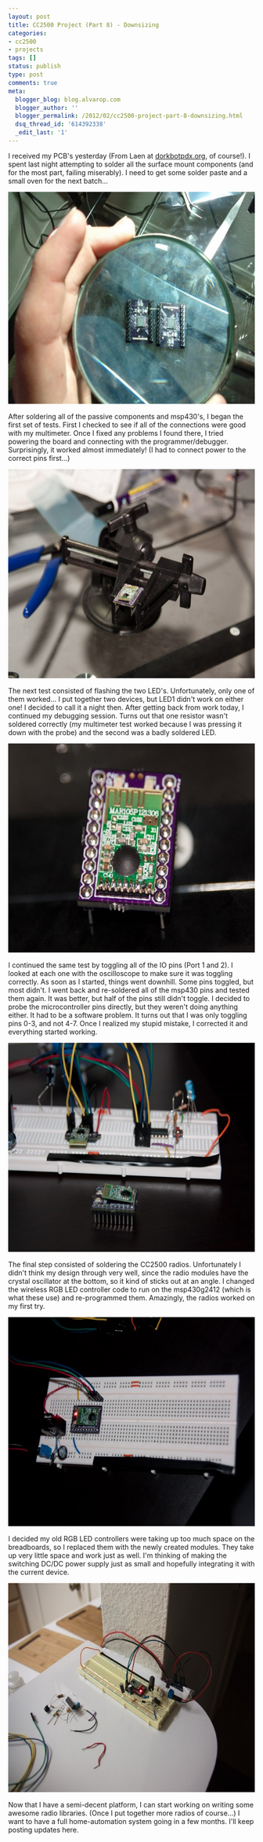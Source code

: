 ```yaml
---
layout: post
title: CC2500 Project (Part 8) - Downsizing
categories:
- cc2500
- projects
tags: []
status: publish
type: post
comments: true
meta:
  blogger_blog: blog.alvarop.com
  blogger_author: ''
  blogger_permalink: /2012/02/cc2500-project-part-8-downsizing.html
  dsq_thread_id: '614392338'
  _edit_last: '1'
---
```

I received my PCB's yesterday (From Laen at <a href="http://dorkbotpdx.org/wiki/pcb_order" target="_blank">dorkbotpdx.org</a>, of course!). I spent last night attempting to solder all the surface mount components (and for the most part, failing miserably). I need to get some solder paste and a small oven for the next batch...

<a href="/images/wp/IMG_20120213_200647.jpg"><img class=" wp-image-120" title="IMG_20120213_200647" src="/images/wp/IMG_20120213_200647-640x480.jpg" alt="" width="576" height="432" /></a>

After soldering all of the passive components and msp430's, I began the first set of tests. First I checked to see if all of the connections were good with my multimeter. Once I fixed any problems I found there, I tried powering the board and connecting with the programmer/debugger. Surprisingly, it worked almost immediately! (I had to connect power to the correct pins first...)

<a href="/images/wp/IMG_7264.jpg"><img class="size-large wp-image-121" title="IMG_7264" src="/images/wp/IMG_7264-640x426.jpg" alt="" width="640" height="426" /></a>

The next test consisted of flashing the two LED's. Unfortunately, only one of them worked... I put together two devices, but LED1 didn't work on either one! I decided to call it a night then. After getting back from work today, I continued my debugging session. Turns out that one resistor wasn't soldered correctly (my multimeter test worked because I was pressing it down with the probe) and the second was a badly soldered LED.

<a href="/images/wp/IMG_7253.jpg"><img src="/images/wp/IMG_7253-640x426.jpg" alt="" title="IMG_7253" width="640" height="426" class="size-large wp-image-122" /></a>

I continued the same test by toggling all of the IO pins (Port 1 and 2). I looked at each one with the oscilloscope to make sure it was toggling correctly. As soon as I started, things went downhill. Some pins toggled, but most didn't. I went back and re-soldered all of the msp430 pins and tested them again. It was better, but half of the pins still didn't toggle. I decided to probe the microcontroller pins directly, but they weren't doing anything either. It had to be a software problem. It turns out that I was only toggling pins 0-3, and not 4-7. Once I realized my stupid mistake, I corrected it and everything started working.

<a href="/images/wp/IMG_7254.jpg"><img src="/images/wp/IMG_7254-640x426.jpg" alt="" title="IMG_7254" width="640" height="426" class="size-large wp-image-123" /></a>

The final step consisted of soldering the CC2500 radios. Unfortunately I didn't think my design through very well, since the radio modules have the crystal oscillator at the bottom, so it kind of sticks out at an angle. I changed the wireless RGB LED controller code to run on the msp430g2412 (which is what these use) and re-programmed them. Amazingly, the radios worked on my first try.

<a href="/images/wp/IMG_7258.jpg"><img src="/images/wp/IMG_7258-640x426.jpg" alt="" title="IMG_7258" width="640" height="426" class="size-large wp-image-124" /></a>

I decided my old RGB LED controllers were taking up too much space on the breadboards, so I replaced them with the newly created modules. They take up very little space and work just as well. I'm thinking of making the switching DC/DC power supply just as small and hopefully integrating it with the current device.

<a href="/images/wp/IMG_7269.jpg"><img src="/images/wp/IMG_7269-640x426.jpg" alt="" title="IMG_7269" width="640" height="426" class="size-large wp-image-125" /></a>

Now that I have a semi-decent platform, I can start working on writing some awesome radio libraries. (Once I put together more radios of course...) I want to have a full home-automation system going in a few months. I'll keep posting updates here.
